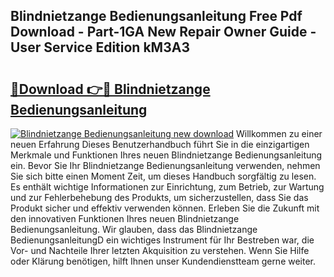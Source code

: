 ## Blindnietzange Bedienungsanleitung Free Pdf Download - Part-1GA New Repair Owner Guide - User Service Edition kM3A3

# <h2><a href="http://df3tnq.blite.top/?on=Blindnietzange+Bedienungsanleitung">🔗Download 👉🔴 Blindnietzange Bedienungsanleitung</a></h2>

[![Blindnietzange Bedienungsanleitung new download](https://i.imgur.com/lujVjoI.png)](http://df3tnq.blite.top/?on=Blindnietzange+Bedienungsanleitung)
Willkommen zu einer neuen Erfahrung Dieses Benutzerhandbuch führt Sie in die einzigartigen Merkmale und Funktionen Ihres neuen Blindnietzange Bedienungsanleitung ein. Bevor Sie Ihr Blindnietzange Bedienungsanleitung verwenden, nehmen Sie sich bitte einen Moment Zeit, um dieses Handbuch sorgfältig zu lesen. Es enthält wichtige Informationen zur Einrichtung, zum Betrieb, zur Wartung und zur Fehlerbehebung des Produkts, um sicherzustellen, dass Sie das Produkt sicher und effektiv verwenden können. Erleben Sie die Zukunft mit den innovativen Funktionen Ihres neuen Blindnietzange Bedienungsanleitung. Wir glauben, dass das Blindnietzange BedienungsanleitungD ein wichtiges Instrument für Ihr Bestreben war, die Vor- und Nachteile Ihrer letzten Akquisition zu verstehen. Wenn Sie Hilfe oder Klärung benötigen, hilft Ihnen unser Kundendienstteam gerne weiter.
